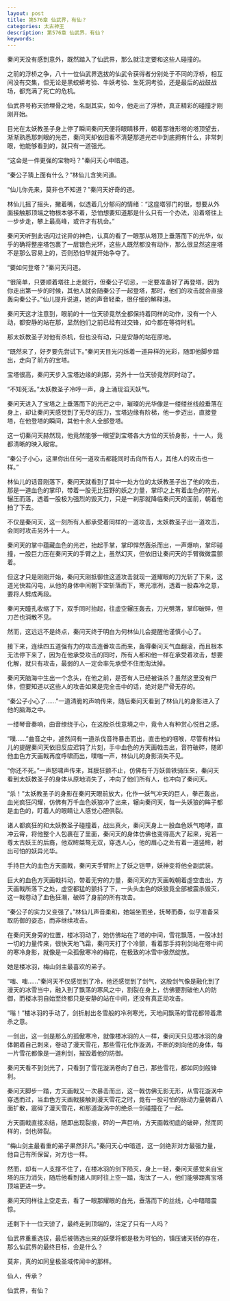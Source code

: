 ```yaml
---
layout: post
title: 第576章 仙武界，有仙？
categories: 太古神王
description: 第576章 仙武界，有仙？
keywords:
---
```


秦问天没有感到意外，既然踏入了仙武界，那么就注定要和这些人碰撞的。

之前的浮桥之争，八十一位仙武界选拔的仙武令获得者分别处于不同的浮桥，相互间没有交集，但无论是黑蛟蟒考验、牛妖考验、生死洞考验，还是最后的战鼓战场，都充满了死亡的危机。

仙武界号称天骄埋骨之地，名副其实，如今，他走出了浮桥，真正精彩的碰撞才刚刚开始。

目光在太妖教圣子身上停了瞬间秦问天便将眼睛移开，朝着那锥形塔的塔顶望去，渐渐熟悉那刺眼的光芒，秦问天却依旧看不清楚那道光芒中到底拥有什么，非常刺眼，他能够看到的，就只有一道强光。

“这会是一件更强的宝物吗？”秦问天心中暗道。

“秦公子猜上面有什么？”林仙儿含笑问道。

“仙儿你先来，莫非也不知道？”秦问天好奇的道。

林仙儿摇了摇头，撇着嘴，似透着几分郁闷的情绪：“这座塔邪门的很，想要从外面接触那顶端之物根本够不着，恐怕想要知道那是什么只有一个办法，沿着塔往上一步步走，攀上最高峰，或许才有机会。”

秦问天听到此话闪过诧异的神色，认真的看了一眼那从塔顶上垂落而下的光华，似乎的确将整座塔包裹了一层银色光环，这些人既然都没有动作，那么很显然这座塔不是那么容易上的，否则恐怕早就开始争夺了。

“要如何登塔？”秦问天问道。

“很简单，只要顺着塔往上走就行，但秦公子切忌，一定要准备好了再登塔，因为你走出第一步的时候，其他人就会随秦公子一起登塔，那时，他们的攻击就会直接轰向秦公子。”仙儿提升说道，她的声音轻柔，很仔细的解释道。

秦问天这才注意到，眼前的十一位天骄竟然全都保持着同样的动作，没有一个人动，都安静的站在那，显然他们之前已经有过交锋，如今都在等待时机。

那太妖教圣子对他有杀机，但也没有动，只是安静的站在原地。

“既然来了，好歹要先尝试下。”秦问天目光闪烁着一道异样的光彩，随即他脚步踏出，走向了前方的宝塔。

宝塔很高，秦问天步入宝塔边缘的刹那，另外十一位天骄竟然同时动了。

“不知死活。”太妖教圣子冷哼一声，身上涌现滔天妖气。

秦问天进入了宝塔之上垂落而下的光芒之中，璀璨的光华像是一缕缕丝线般垂落在身上，却让秦问天感觉到了无尽的压力，宝塔边缘有阶梯，他一步迈出，直接登塔，在他登塔的瞬间，其他十余人全部登塔。

这一切秦问天赫然现，他竟然能够一眼望到宝塔各大方位的天骄身影，十一人，竟都清晰的映入眼帘。

“秦公子小心，这里你出任何一道攻击都能同时击向所有人，其他人的攻击也一样。”

林仙儿的话音刚落下，秦问天就看到了其中一处方位的太妖教圣子出了他的攻击，那是一道血色的掌印，带着一股无比狂野的妖之力量，掌印之上有着血色的符光，辗压而落，透着一股极为强烈的毁灭力，只是一刹那就降临秦问天的面前，朝着他拍了下去。

不仅是秦问天，这一刻所有人都承受着同样的一道攻击，太妖教圣子出一道攻击，会同时攻击另外十一人。

秦问天的掌中蕴藏血色的光芒，抬起手掌，掌印悍然轰杀而出，一声爆响，掌印碰撞，一股巨力压在秦问天的手臂之上，虽然幻灭，但依旧让秦问天的手臂微微震颤着。

但这才只是刚刚开始，秦问天刚抵御住这道攻击就现一道耀眼的刀光斩了下来，这道光快若闪电，从他的身体中间朝下空斩落而下，寒光凛冽，透着一股森冷之意，要将人劈成两段。

秦问天瞳孔收缩了下，双手同时抬起，往虚空辗压轰去，刀光劈落，掌印破碎，但刀芒也消散不见。

然而，这远远不是终点，秦问天终于明白为何林仙儿会提醒他谨慎小心了。

接下来，连续四五道强有力的攻击连番攻击而来，轰得秦问天气血翻滚，而且根本无法停下来了，因为在他承受攻击的同时，所有人都和他一样在承受着攻击，想要化解，就只有攻击，最弱的人一定会率先承受不住而淘汰掉。

秦问天脑海中生出一个念头，在他之前，是否有人已经被诛杀？虽然这里没有尸体，但要知道以这些人的攻击如果是完全击中的话，绝对是尸骨无存的。

“秦公子小心了……”一道清脆的声响传来，随后秦问天看到了林仙儿的身影进入了他的脑海之中。

一缕琴音奏响，曲音缭绕于心，在这股杀伐意境之中，竟令人有种赏心悦目之感。

“噗……”曲音之中，遽然间有一道杀伐音符暴击而出，直击他的咽喉，尽管有林仙儿的提醒秦问天依旧反应迟钝了片刻，手中血色的方天画戟击出，音符破碎，随即他血色方天画戟再度呼啸而出，噗嗤一声，林仙儿的身影消失不见。

“你还不死。”一声怒啸声传来，耳膜狂颤不止，仿佛有千万妖兽铁骑压来，秦问天看到太妖教圣子的身体从原地消失了，冲向了他们所有人，也冲向了秦问天。

“杀！”太妖教圣子的身影在秦问天眼前放大，化作一妖气冲天的巨人，拳芒轰出，血光疯狂闪耀，仿佛有万千血色妖狼冲了出来，辗向秦问天，每一头妖狼的眸子都是血色的，盯着人的眼睛让人感觉心胆俱裂。

诸人都疯狂的和太妖教圣子碰撞着，战出真火，秦问天身上一股血色妖气咆哮，直冲云霄，将他整个人包裹在了里面，秦问天的身体仿佛也变得高大了起来，宛若一尊太古妖王的后裔，他双眸桀骜无双，穿透人心，他的眉心之处有着一道竖眸，射出可怕的妖异光华。

手持巨大的血色方天画戟，秦问天手臂附上了妖之铠甲，妖神变将他全副武装。

巨大的血色方天画戟抖动，带着无穷的力量，秦问天的方天画戟朝着虚空击出，方天画戟所落下之处，虚空都猛的颤抖了下，一头头血色的妖狼竟全部被震杀毁灭，这一戟卷动了血色狂潮，破碎了身前的所有攻击。

“秦公子的实力又变强了。”林仙儿声音柔和，她端坐而坐，抚琴而奏，似乎准备采取防御的姿态，而非继续攻击。

在秦问天身旁的位置，楼冰羽动了，她仿佛站在了塔的中间，雪花飘落，一股冰封一切的力量传来，很快天地飞霜，秦问天打了个冷颤，看着那手持利剑站在塔中间的寒冷身影，就像是一朵孤傲寒冷的梅花，在极致的冰雪中傲然绽放。

她是楼冰羽，梅山剑主最喜欢的弟子。

“嗤、嗤……”秦问天不仅感觉到了冷，他还感觉到了剑气，这股剑气像是融化到了漫天的冰雪当中，融入到了飘荡的寒风之中，割裂在身上，仿佛要割破他人的防御，而楼冰羽自始至终都只是安静的站在中间，还没有真正动攻击。

“嗡！”楼冰羽的手动了，剑折射出冬雪般的冷冽寒光，天地间飘荡的雪花都带着肃杀之意。

一剑出，这一剑是那么的孤傲寒冷，就像楼冰羽的人一样，秦问天只见楼冰羽的身体朝着自己刺来，卷动了漫天雪花，那些雪花化作漩涡，不断的刺向他的身体，每一片雪花都像是一道利剑，摧毁着他的防御。

秦问天看不到剑光了，只看到了雪花漩涡卷向了自己，那些雪花，都如同剑般锋利。

秦问天脚步一踏，方天画戟又一次暴击而出，这一戟仿佛无影无形，从雪花漩涡中穿透而过，当血色方天画戟接触到漫天雪花之时，竟有一股可怕的脉动力量朝着八面扩散，震碎了漫天雪花，和那道漩涡中的绝杀一剑碰撞在了一起。

方天画戟直接冻结，随即出现裂痕，砰的一声巨响，方天画戟彻底的破碎，然而同样的，剑也碎裂。

“梅山剑主最看重的弟子果然非凡。”秦问天心中暗道，这一剑绝非对方最强力量，他自己有所保留，对方也一样。

然而，却有一人支撑不住了，在楼冰羽的剑下陨灭，身上一轻，秦问天感觉来自宝塔的压力消失，随后他看到诸人同时往上空一踏，淘汰了一人，他们能够距离宝塔顶端更进一步。

秦问天同样往上空走去，看了一眼那耀眼的白光，垂落而下的丝线，心中暗暗震惊。

还剩下十一位天骄了，最终走到顶端的，注定了只有一人吗？

仙武界重重选拔，最后被筛选出来的妖孽将都是极为可怕的，镇压诸天骄的存在，那么仙武界的最终目标，会是什么？

莫非，真的如同皇极圣域传闻中的那样。

仙人，传承？

仙武界，有仙？
